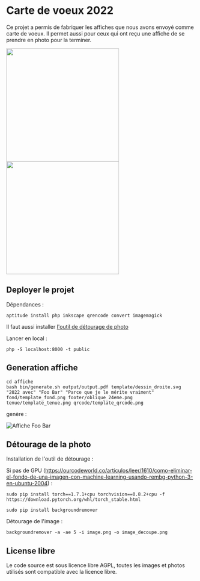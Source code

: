 # Carte de voeux 2022

Ce projet a permis de fabriquer les affiches que nous avons envoyé comme carte de voeux. Il permet aussi pour ceux qui ont reçu une affiche de se prendre en photo pour la terminer.

<img src="https://www.24eme.fr/img/2022_affiche_brigitte.png" height="300"> <img src="https://www.24eme.fr/img/2022_affiche_patrick.png" height="300">

## Deployer le projet

Dépendances :

```
aptitude install php inkscape qrencode convert imagemagick
```

Il faut aussi installer [l'outil de détourage de photo](#détourage-de-la-photo)

Lancer en local :

```
php -S localhost:8000 -t public
```

## Generation affiche
    cd affiche
    bash bin/generate.sh output/output.pdf template/dessin_droite.svg "2022 avec" "Foo Bar" "Parce que je le mérite vraiment" fond/template_fond.png footer/oblique_24eme.png tenue/template_tenue.png qrcode/template_qrcode.png

genère :

![Affiche Foo Bar](exemples/foobar.pdf.png "2022 avec Foo Bar")

## Détourage de la photo

Installation de l'outil de détourage :

Si pas de GPU (https://ourcodeworld.co/articulos/leer/1610/como-eliminar-el-fondo-de-una-imagen-con-machine-learning-usando-rembg-python-3-en-ubuntu-2004) :

```
sudo pip install torch==1.7.1+cpu torchvision==0.8.2+cpu -f https://download.pytorch.org/whl/torch_stable.html
```

```
sudo pip install backgroundremover
```

Détourage de l'image : 

```
backgroundremover -a -ae 5 -i image.png -o image_decoupe.png
```

## License libre

Le code source est sous licence libre AGPL, toutes les images et photos utilisés sont compatible avec la licence libre.
